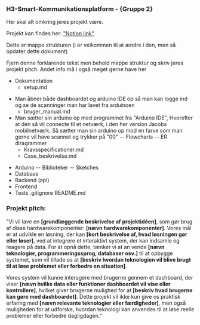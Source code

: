 ### H3-Smart-Kommunikationsplatform - {Gruppe 2}

Her skal alt omkring jeres projekt være. 

Projekt kan findes her: ["Notion link"](https://mercantec.notion.site/Projekt-H3-IoT-og-Serverside-med-Christoffer-og-Kasper-e8980638a8584a72b0c7d718252dbba4?pvs=4)


Dette er mappe strukturen (i er velkommen til at ændre i den, men så opdater dette dokument)

Fjern denne forklarende tekst men behold mappe struktur og skriv jeres projekt pitch. Andet info må i også meget gerne have her

- Dokumentation
	- setup.md
*  Man åbner både dashboardet og arduino IDE op så man kan logge ind og se de scanninger man har lavet fra arduinoen
	- bruger_manual.md
* Man sætter sin arduino op med programmet fra "Arduino IDE", Hvorefter at den så vil connecte til et netværk, i den her version Jacobs mobilnetværk.
Så sætter man sin arduino op mod en farve som man gerne vil have scannet og trykker på "00" 
	-- Flowcharts
	-- ER diragrammer
	- Kravsspecificationer.md
	- Case_beskrivelse.md
- Arduino
	-- Biblioteker
	-- Sketches
- Database
- Backend (api)
- Frontend
- Tests
.gitignore
README.md

### Projekt pitch:

"Vi vil lave en **[grundlæggende beskrivelse af projektidéen]**, som gør brug af disse hardwarekomponenter: **[nævn hardwarekomponenter]**. Vores mål er at udvikle en løsning, der kan **[kort beskrivelse af, hvad løsningen gør eller løser]**, ved at integrere et interaktivt system, der kan indsamle og reagere på data. For at opnå dette, tænker vi at an	vende **[nævn teknologier, programmeringssprog, databaser osv.]** til at opbygge systemet, som vil tillade os at **[beskriv hvordan teknologien vil blive brugt til at løse problemet eller forbedre en situation]**.

Vores system vil kunne interagere med brugerne gennem et dashboard, der viser **[nævn hvilke data eller funktioner dashboardet vil vise eller kontrollere]**, hvilket giver brugerne mulighed for at **[beskriv hvad brugerne kan gøre med dashboardet]**. Dette projekt vil ikke kun give os praktisk erfaring med **[nævn relevante teknologier eller færdigheder]**, men også muligheden for at udforske, hvordan teknologi kan anvendes til at løse reelle problemer eller forbedre dagligdagen."

